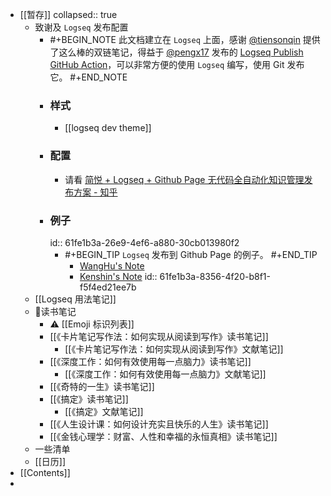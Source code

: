 - [[暂存]]
  collapsed:: true
	- 致谢及 `Logseq` 发布配置
		- #+BEGIN_NOTE
		  此文档建立在 `Logseq` 上面，感谢 [@tiensonqin](https://twitter.com/tiensonqin) 提供了这么棒的双链笔记，得益于 [@pengx17](https://twitter.com/pengx17) 发布的 [Logseq Publish GitHub Action](https://pengx17.github.io/knowledge-garden/#/page/logseq%20publish%20github%20action)，可以非常方便的使用 `Logseq` 编写，使用 Git 发布它。
		  #+END_NOTE
		- ### 样式
			- [[logseq dev theme]]
		- ### 配置
			- 请看 [简悦 + Logseq + Github Page 无代码全自动化知识管理发布方案 - 知乎](https://zhuanlan.zhihu.com/p/467192292)
		- ### 例子
		  id:: 61fe1b3a-26e9-4ef6-a880-30cb013980f2
			- #+BEGIN_TIP
			  `Logseq` 发布到 Github Page 的例子。
			  #+END_TIP
				- [WangHu's Note](https://wanghusw.github.io/note)
				- [Kenshin's Note](https://kenshin.wang/note)
				  id:: 61fe1b3a-8356-4f20-b8f1-f5f4ed21ee7b
	- [[Logseq 用法笔记]]
	- 📖读书笔记
		- ⚠ [[Emoji 标识列表]]
		- [[《卡片笔记写作法：如何实现从阅读到写作》读书笔记]]
			- [[《卡片笔记写作法：如何实现从阅读到写作》文献笔记]]
		- [[《深度工作：如何有效使用每一点脑力》读书笔记]]
			- [[《深度工作：如何有效使用每一点脑力》文献笔记]]
		- [[《奇特的一生》读书笔记]]
		- [[《搞定》读书笔记]]
			- [[《搞定》文献笔记]]
		- [[《人生设计课：如何设计充实且快乐的人生》读书笔记]]
		- [[《金钱心理学：财富、人性和幸福的永恒真相》读书笔记]]
	- 一些清单
	- [[日历]]
- [[Contents]]
-